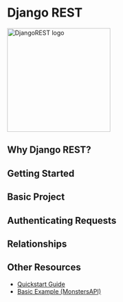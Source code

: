 # Django REST

<img src="" alt="DjangoREST logo" height="240px" />

## Why Django REST?

## Getting Started

## Basic Project

## Authenticating Requests

## Relationships

## Other Resources

* [Quickstart Guide](https://www.django-rest-framework.org/tutorial/quickstart/)
* [Basic Example (MonstersAPI)](https://github.com/wgoode3/monsters)
